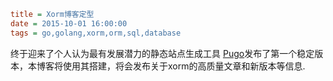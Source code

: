 ```ini
title = Xorm博客定型
date = 2015-10-01 16:00:00
tags = go,golang,xorm,orm,sql,database
```

终于迎来了个人认为最有发展潜力的静态站点生成工具 [Pugo](github.com/go-xiaohei/pugo)发布了第一个稳定版本，本博客将使用其搭建，将会发布关于xorm的高质量文章和新版本等信息.
